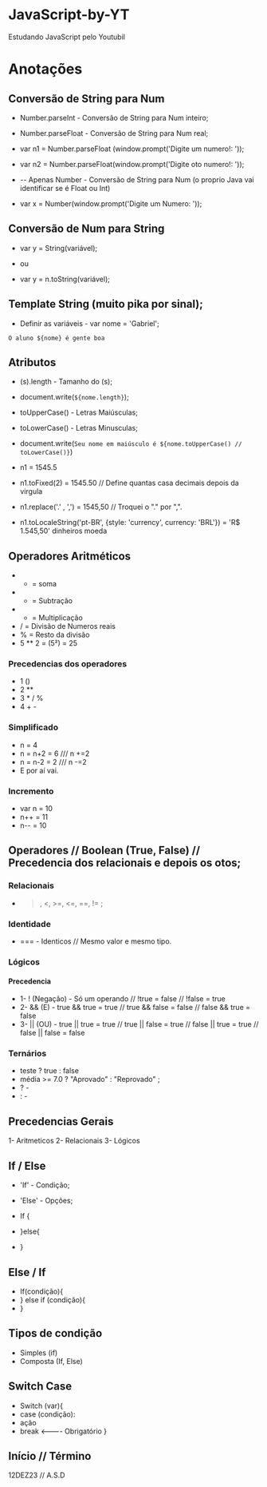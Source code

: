 # JavaScript-by-YT
Estudando JavaScript pelo Youtubil



# Anotações

## Conversão de String para Num
- Number.parseInt - Conversão de String para Num inteiro;
- Number.parseFloat - Conversão de String para Num real;

- var n1 = Number.parseFloat (window.prompt('Digite um numero!: '));

- var n2 = Number.parseFloat(window.prompt('Digite oto numero!: '));

- -- Apenas Number - Conversão de String para Num (o proprio Java vai identificar se é Float ou Int)

- var x = Number(window.prompt('Digite um Numero: '));

## Conversão de Num para String

- var y = String(variável);

- ou

- var y = n.toString(variável);


## Template String (muito pika por sinal);

- Definir as variáveis - var nome = 'Gabriel';

`O aluno ${nome} é gente boa`

## Atributos
- (s).length - Tamanho do (s);
- document.write(`${nome.length}`);

- toUpperCase() - Letras Maiúsculas;
- toLowerCase() - Letras Minusculas;

- document.write(`Seu nome em maiúsculo é ${nome.toUpperCase() // toLowerCase()}`)

- n1 = 1545.5
- n1.toFixed(2) = 1545.50 // Define quantas casa decimais depois da virgula
- n1.replace('.' , ',') = 1545,50 // Troquei o "." por ",".
- n1.toLocaleString('pt-BR', {style: 'currency', currency: 'BRL'}) = 'R$ 1.545,50'
                                    dinheiros             moeda


## Operadores Aritméticos

- + = soma
- - = Subtração
- * = Multiplicação
- / = Divisão de Numeros reais
- % = Resto da divisão
- 5 ** 2 = (5²) = 25

### Precedencias dos operadores

- 1  ()
- 2  **
- 3  * / %
- 4  + -

### Simplificado

- n = 4
- n = n+2 = 6 /// n +=2
- n = n-2 = 2 /// n -=2
- E por aí vai.

### Incremento

- var n = 10
- n++ = 11
- n-- = 10


## Operadores // Boolean (True, False) // Precedencia dos relacionais e depois os otos;
### Relacionais
- >, <, >=, <=, ==, != ;

### Identidade

- === - Identicos // Mesmo valor e mesmo tipo.

### Lógicos
#### Precedencia
- 1- ! (Negação) - Só um operando // !true = false // !false = true <br>
- 2- && (E) - true && true = true // true && false = false // false && true = false <br>
- 3- || (OU) - true || true = true // true || false = true // false || true = true // false || false = false <br>

### Ternários

- teste ? true : false
- média >= 7.0 ? "Aprovado" : "Reprovado" ;
- ? - 
- : - 


## Precedencias Gerais
1- Aritmeticos
2- Relacionais
3- Lógicos

## If / Else
- 'If' - Condição;
- 'Else' - Opções;

- If {
- }else{
- }

## Else / If
- If(condição){
- } else if (condição){
- }

## Tipos de condição ##
- Simples (if)
- Composta (If, Else)

## Switch Case
- Switch (var){
-   case (condição):
-   ação
-   break <---- Obrigatório
}


## Início // Término
12DEZ23  // A.S.D
